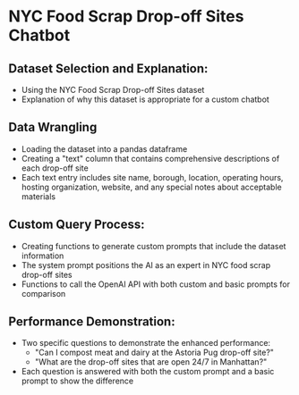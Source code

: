 # NYC Food Scrap Drop-off Sites Chatbot
## Dataset Selection and Explanation:
- Using the NYC Food Scrap Drop-off Sites dataset
- Explanation of why this dataset is appropriate for a custom chatbot
## Data Wrangling
- Loading the dataset into a pandas dataframe
- Creating a "text" column that contains comprehensive descriptions of each drop-off site
- Each text entry includes site name, borough, location, operating hours, hosting organization, website, and any special notes about acceptable materials
## Custom Query Process:
- Creating functions to generate custom prompts that include the dataset information
- The system prompt positions the AI as an expert in NYC food scrap drop-off sites
- Functions to call the OpenAI API with both custom and basic prompts for comparison
## Performance Demonstration:
- Two specific questions to demonstrate the enhanced performance:
  - "Can I compost meat and dairy at the Astoria Pug drop-off site?"
  - "What are the drop-off sites that are open 24/7 in Manhattan?"
- Each question is answered with both the custom prompt and a basic prompt to show the difference
